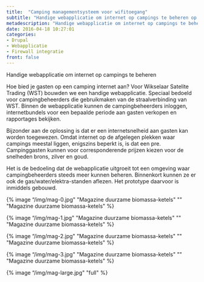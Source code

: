 ```yaml
---
title:  "Camping managementsysteem voor wifitoegang"
subtitle: "Handige webapplicatie om internet op campings te beheren op basis van Drupal"
metadescription: "Handige webapplicatie om internet op campings te beheren op basis van Drupal"
date: 2016-04-18 10:27:01
categories:
- Drupal
- Webapplicatie
- Firewall integratie
front: false
---
```


Handige webapplicatie om internet op campings te beheren

Hoe bied je gasten op een camping internet aan? Voor Wikselaar Satelite Trading (WST) bouwden we een handige webapplicatie. Speciaal bedoeld voor campingbeheerders die gebruikmaken van de straalverbinding van WST. Binnen de webapplicatie kunnen de campingbeheerders inloggen, internetbundels voor een bepaalde periode aan gasten verkopen en rapportages bekijken.  

Bijzonder aan de oplossing is dat er een internetsnelheid aan gasten kan worden toegewezen. Omdat internet op de afgelegen plekken waar campings meestal liggen, enigszins beperkt is, is dat een pre. Campinggasten kunnen voor corresponderende prijzen kiezen voor de snelheden brons, zilver en goud.

Het is de bedoeling dat de webapplicatie uitgroeit tot een omgeving waar campingbeheerders steeds meer kunnen beheren. Binnenkort kunnen ze er ook de gas/water/elektra-standen aflezen. Het prototype daarvoor is inmiddels gebouwd.


{% image “/img/mag-0.jpg" "Magazine duurzame biomassa-ketels" "" "Magazine duurzame biomassa-ketels" %}

{% image “/img/mag-1.jpg" "Magazine duurzame biomassa-ketels" "" "Magazine duurzame biomassa-ketels" %}

{% image “/img/mag-2.jpg" "Magazine duurzame biomassa-ketels" "" "Magazine duurzame biomassa-ketels" %}

{% image “/img/mag-3.jpg" "Magazine duurzame biomassa-ketels" "" "Magazine duurzame biomassa-ketels" %}

{% image “/img/mag-large.jpg" "full" %}
